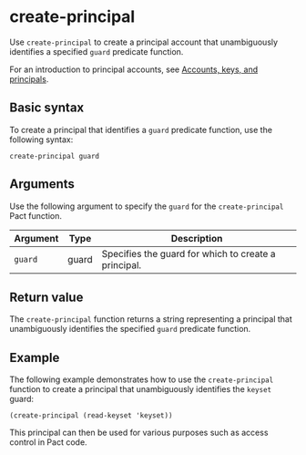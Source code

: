 # create-principal

Use `create-principal` to create a principal account that unambiguously identifies a specified `guard` predicate function.

For an introduction to principal accounts, see [Accounts, keys, and principals](/smart-contracts/accounts).

## Basic syntax

To create a principal that identifies a `guard` predicate function, use the following syntax:

```pact
create-principal guard
```

## Arguments

Use the following argument to specify the `guard` for the `create-principal` Pact function.

| Argument | Type | Description |
| --- | --- | --- |
| `guard` | guard | Specifies the guard for which to create a principal. |

## Return value

The `create-principal` function returns a string representing a principal that unambiguously identifies the specified `guard` predicate function.

## Example

The following example demonstrates how to use the `create-principal` function to create a principal that unambiguously identifies the `keyset` guard:

```pact
(create-principal (read-keyset 'keyset))
```

This principal can then be used for various purposes such as access control in Pact code.
